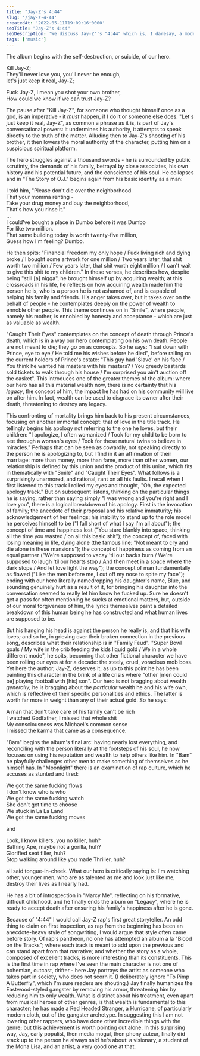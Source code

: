 ```yaml
---
title: "Jay-Z's 4:44"
slug: '/jay-z-4-44'
createdAt: '2022-05-11T19:09:16+0000'
seoTitle: "Jay-Z's 4:44"
seoDescription: 'We discuss Jay-Z''s "4:44" which is, I daresay, a modern masterpiece?'
tags: ['music']
---
```


The album begins with the self-destruction, or suicide, of our hero.

Kill Jay-Z;<br/>
They'll never love you, you'll never be enough,<br/>
let's just keep it real, Jay-Z;

Fuck Jay-Z, I mean you shot your own brother,<br/>
How could we know if we can trust Jay-Z?

The pause after "Kill Jay-Z", for someone who thought himself once as a god, is an imperative - it _must_ happen, if I do it or someone else does. "Let's just keep it real, Jay-Z", as common a phrase as it is, is part of Jay's conversational powers: it undermines his authority, it attempts to speak directly to the truth of the matter. Alluding then to Jay-Z's shooting of his brother, it then lowers the moral authority of the character, putting him on a suspicious spiritual platform.

The hero struggles against a thousand swords - he is surrounded by public scrutinty, the demands of his family, betrayal by close associates, his own history and his potential future, and the conscience of his soul. He collapses and in "The Story of O.J." begins again from his basic identity as a man:

I told him, "Please don't die over the neighborhood<br/>
That your momma renting -<br/>
Take your drug money and buy the neighborhood,<br/>
That's how you rinse it."<br/>
...<br/>
I could've bought a place in Dumbo before it was Dumbo<br/>
For like two million.<br/>
That same building today is worth twenty-five million,<br/>
Guess how I'm feeling? Dumbo.

He then spits: "Financial freedom my only hope / Fuck living rich and dying broke / I bought some artwork for one million / Two years later, that shit worth two million / Few years later, that shit worth eight million / I can't wait to give this shit to my children." In these verses, he describes how, despite being "still \[a\] nigga", he brought himself up by acquiring wealth; at this crossroads in his life, he reflects on how acquiring wealth made him the person he is, who is a person he is not ashamed of, and is capable of helping his family and friends. His anger takes over, but it takes over on the behalf of people - he contemplates deeply on the power of wealth to ennoble other people. This theme continues on in "Smile", where people, namely his mother, is ennobled by honesty and acceptance - which are just as valuable as wealth.

"Caught Their Eyes" contemplates on the concept of death through Prince's death, which is in a way our hero contemplating on his own death. People are not meant to die; they go on as concepts. So he says: "I sat down with Prince, eye to eye / He told me his wishes before he died", before railing on the current holders of Prince's estate: "This guy had 'Slave' on his face / You think he wanted his masters with his masters? / You greedy bastards sold tickets to walk through his house / I'm surprised you ain't auction off the casket". This introduces one of the greater themes of the album: where our hero has all this material wealth now, there is no certainty that his _legacy_, the concept of him, the impact he has had on his community will live on after him. In fact, wealth can be used to disgrace its owner after their death, threatening to destroy any legacy.

This confronting of mortality brings him back to his present circumstances, focusing on another immortal concept: that of love in the title track. He tellingly begins his apology not referring to the one he loves, but their children: "I apologize, I often womanized / Took for my child to be born to see through a woman's eyes / Took for these natural twins to believe in miracles." Perhaps that can be seen as cowardly, not speaking directly to the person he is apologizing to, but I find in it an affirmation of their marriage: more than money, more than fame, more than other women, our relationship is defined by this union and the product of this union, which fits in thematically with "Smile" and "Caught Their Eyes". What follows is a surprisingly unarmored, and rational, rant on all his faults. I recall when I first listened to this track I rolled my eyes and thought, "Oh, the expected apology track." But on subsequent listens, thinking on the particular things he is saying, rather than saying simply "I was wrong and you're right and I love you", there is a logical breakdown of his apology. First is the invocation of family; the anecdote of their proposal and his relative immaturity; his acknowledgement of her feelings; his inability to stand up to the role model he perceives himself to be ("I fall short of what I say I'm all about"); the concept of time and happiness lost ("You stare blankly into space, thinking all the time you wasted / on all this basic shit"); the concept of, faced with losing meaning in life, dying alone (the famous line: "Not meant to cry and die alone in these mansions"); the concept of happiness as coming from an equal partner ("We're supposed to vacay 'til our backs burn / We're supposed to laugh 'til our hearts stop / And then meet in a space where the dark stops / And let love light the way"); the concept of man fundamentally as flawed ("Like the men before me, I cut off my nose to spite my face"); ending with our hero literally namedropping his daughter's name, Blue, and sounding genuinely hurt as a result of it, for bringing his daughter into the conversation seemed to really let him know he fucked up. Sure he doesn't get a pass for often mentioning he sucks at emotional matters, but, outside of our moral forgiveness of him, the lyrics themselves paint a detailed breakdown of this human being he has constructed and what human lives are supposed to be.

But his hanging his head is against the person he really is, and that his wife loves; and so he, in grieving over their broken connection in the previous song, describes what their relationship is in "Family Feud". "Super Bowl goals / My wife in the crib feeding the kids liquid gold / We in a whole different mode", he spits, becoming that other fictional character we have been rolling our eyes at for a decade: the steely, cruel, voracious mob boss. Yet here the author, Jay-Z, deserves it, as up to this point he has been painting this character in the brink of a life crisis where "other \[men could be\] playing football with \[his\] son". Our hero is not bragging about wealth _generally_; he is bragging about the _particular_ wealth he and his wife own, which is reflective of their specific personalities and ethics. The latter is worth far more in weight than any of their actual gold. So he says:

A man that don't take care of his family can't be rich<br/>
I watched Godfather, I missed that whole shit<br/>
My consciousness was Michael's common sense<br/>
I missed the karma that came as a consequence.

"Bam" begins the album's final arc: having nearly lost everything, and reconciling with the person literally at the footsteps of his soul, he now focuses on using his reputation and wealth to help others like him. In "Bam" he playfully challenges other men to make something of themselves as he himself has. In "Moonlight" there is an examination of rap culture, which he accuses as stunted and tired:

We got the same fucking flows<br/>
I don't know who is who<br/>
We got the same fucking watch<br/>
She don't got time to choose<br/>
We stuck in La La Land<br/>
We got the same fucking moves

and

Look, I know killers, you no killer, huh?<br/>
Bathing Ape, maybe not a gorilla, huh?<br/>
Glorified seat filler, huh?<br/>
Stop walking around like you made Thriller, huh?

all said tongue-in-cheek. What our hero is critically saying is: I'm watching other, younger men, who are as talented as me and look just like me, destroy their lives as I nearly had.

He has a bit of introspection in "Marcy Me", reflecting on his formative, difficult childhood, and he finally ends the album on "Legacy", where he is ready to accept death after ensuring his family's happiness after he is gone.

Because of "4:44" I would call Jay-Z rap's first great storyteller. An odd thing to claim on first inspection, as rap from the beginning has been an anecdote-heavy style of songwriting, I would argue that style often came before story. Of rap's pantheon, no one has attempted an album a la "Blood on the Tracks"; where each track is meant to add upon the previous and can stand apart from that narrative; and whether the story as a whole, composed of excellent tracks, is more interesting than its constituents. This is the first time in rap where I've seen the main character is not one of bohemian, outcast, drifter - here Jay portrays the artist as someone who takes part in society, who does not scorn it. (I deliberately ignore "To Pimp A Butterfly", which I'm sure readers are shouting.) Jay finally humanizes the Eastwood-styled gangster by removing his armor, threatening him by reducing him to only wealth. What is distinct about his treatment, even apart from musical heroes of other genres, is that wealth is fundamental to this character; he has made a Red Headed Stranger, a Hurricane, of particularly modern cloth, out of the gangster archetype. In suggesting this I am not lowering other rappers, who have done other incredible things with the genre; but this achievement is worth pointing out alone. In this surprising way, Jay, early populist, then media mogul, then phony auteur, finally did stack up to the person he always said he's about: a visionary, a student of the Mona Lisa, and an artist, a very good one at that.
